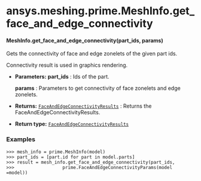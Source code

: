 <a id="ansys-meshing-prime-meshinfo-get-face-and-edge-connectivity"></a>

# ansys.meshing.prime.MeshInfo.get_face_and_edge_connectivity

<a id="ansys.meshing.prime.MeshInfo.get_face_and_edge_connectivity"></a>

#### MeshInfo.get_face_and_edge_connectivity(part_ids, params)

Gets the connectivity of face and edge zonelets of the given part ids.

Connectivity result is used in graphics rendering.

* **Parameters:**
  **part_ids**
  : Ids of the part.

  **params**
  : Parameters to get connectivity of face zonelets and edge zonelets.
* **Returns:**
  [`FaceAndEdgeConnectivityResults`](ansys.meshing.prime.FaceAndEdgeConnectivityResults.md#ansys.meshing.prime.FaceAndEdgeConnectivityResults)
  : Returns the FaceAndEdgeConnectivityResults.
* **Return type:**
  [`FaceAndEdgeConnectivityResults`](ansys.meshing.prime.FaceAndEdgeConnectivityResults.md#ansys.meshing.prime.FaceAndEdgeConnectivityResults)

### Examples

```pycon
>>> mesh_info = prime.MeshInfo(model)
>>> part_ids = [part.id for part in model.parts]
>>> result = mesh_info.get_face_and_edge_connectivity(part_ids,
>>>                  prime.FaceAndEdgeConnectivityParams(model =model))
```

<!-- !! processed by numpydoc !! -->
